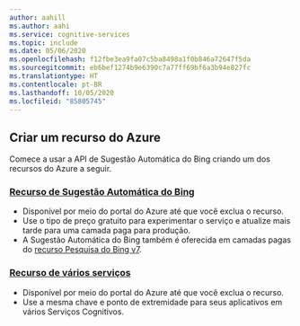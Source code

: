 ```yaml
---
author: aahill
ms.author: aahi
ms.service: cognitive-services
ms.topic: include
ms.date: 05/06/2020
ms.openlocfilehash: f12fbe3ea9fa07c5ba8498a1f0b846a72647f5da
ms.sourcegitcommit: eb6bef1274b9e6390c7a77ff69bf6a3b94e827fc
ms.translationtype: HT
ms.contentlocale: pt-BR
ms.lasthandoff: 10/05/2020
ms.locfileid: "85805745"
---
```

## <a name="create-an-azure-resource"></a>Criar um recurso do Azure

Comece a usar a API de Sugestão Automática do Bing criando um dos recursos do Azure a seguir.

### <a name="bing-autosuggest-resource"></a>[Recurso de Sugestão Automática do Bing](https://ms.portal.azure.com/#create/Microsoft.CognitiveServicesBingAutosuggest-v7)
   * Disponível por meio do portal do Azure até que você exclua o recurso.
   * Use o tipo de preço gratuito para experimentar o serviço e atualize mais tarde para uma camada paga para produção.
   * A Sugestão Automática do Bing também é oferecida em camadas pagas do [recurso Pesquisa do Bing v7](https://ms.portal.azure.com/#create/Microsoft.CognitiveServicesBingSearch-v7).

### <a name="multi-service-resource"></a>[Recurso de vários serviços](https://ms.portal.azure.com/#create/Microsoft.CognitiveServicesAllInOne)
   * Disponível por meio do portal do Azure até que você exclua o recurso.  
   * Use a mesma chave e ponto de extremidade para seus aplicativos em vários Serviços Cognitivos.
